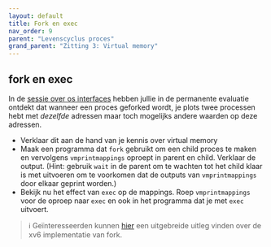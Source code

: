 ```yaml
---
layout: default
title: Fork en exec
nav_order: 9
parent: "Levenscyclus proces"
grand_parent: "Zitting 3: Virtual memory"
---
```


## fork en exec

In de [sessie over os interfaces](../../os-interfaces) hebben jullie in de permanente evaluatie ontdekt dat wanneer een proces geforked wordt, je plots twee processen hebt met *dezelfde* adressen maar toch mogelijks andere waarden op deze adressen.

* Verklaar dit aan de hand van je kennis over virtual memory
* Maak een programma dat `fork` gebruikt om een child proces te maken en vervolgens `vmprintmappings` oproept in parent en child.
  Verklaar de output.
  (Hint: gebruik `wait` in de parent om te wachten tot het child klaar is met uitvoeren om te voorkomen dat de outputs van `vmprintmappings` door elkaar geprint worden.)
* Bekijk nu het effect van `exec` op de mappings.
  Roep `vmprintmappings` voor de oproep naar `exec` en ook in het programma dat je met `exec` uitvoert.

> :information_source: Geïnteresseerden kunnen [hier](../extra/fork) een uitgebreide uitleg vinden over de xv6 implementatie van fork.


